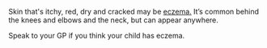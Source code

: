 Skin that's itchy, red, dry and cracked may be [eczema.](http://www.nhs.uk/conditions/Eczema-(atopic)/Pages/Introduction.aspx) It’s common behind the knees and elbows and the neck, but can appear anywhere.

Speak to your GP if you think your child has eczema.
